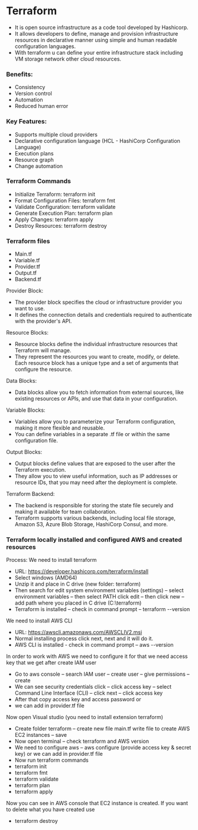 # Terraform
- It is open source infrastructure as a code tool developed by Hashicorp.
- It allows developers to define, manage and provision infrastructure resources in declarative manner using simple and human readable configuration languages.
- With terraform u can define your entire infrastructure stack including VM storage network other cloud resources.

### Benefits:
- Consistency
- Version control
- Automation
- Reduced human error

### Key Features:
- Supports multiple cloud providers
- Declarative configuration language (HCL - HashiCorp Configuration  Language)
- Execution plans
- Resource graph
- Change automation

### Terraform Commands
- Initialize Terraform: terraform init
- Format Configuration Files: terraform fmt
- Validate Configuration: terraform validate
- Generate Execution Plan: terraform plan
- Apply Changes: terraform apply
- Destroy Resources: terraform destroy

### Terraform files
- Main.tf
- Variable.tf
- Provider.tf
- Output.tf
- Backend.tf

Provider Block: 
- The provider block specifies the cloud or infrastructure provider you want to use.
- It defines the connection details and credentials required to authenticate with the provider's API.

Resource Blocks: 
- Resource blocks define the individual infrastructure resources that Terraform will manage.
- They represent the resources you want to create, modify, or delete. Each resource block has a unique type and a set of arguments that configure the resource.

Data Blocks: 
- Data blocks allow you to fetch information from external sources, like existing resources or APIs, and use that data in your configuration.

Variable Blocks: 
- Variables allow you to parameterize your Terraform configuration, making it more flexible and reusable.
- You can define variables in a separate .tf file or within the same configuration file.

Output Blocks: 
- Output blocks define values that are exposed to the user after the Terraform execution.
- They allow you to view useful information, such as IP addresses or resource IDs, that you may need after the deployment is complete.

Terraform Backend: 
- The backend is responsible for storing the state file securely and making it available for team collaboration.
- Terraform supports various backends, including local file storage, Amazon S3, Azure Blob Storage, HashiCorp Consul, and more.


### Terraform locally installed and configured AWS and created resources
Process:
We need to install terraform
- URL: https://developer.hashicorp.com/terraform/install
- Select windows (AMD64)
- Unzip it and place in C drive (new folder: terraform)
- Then search for edit system environment variables (settings) – select environment variables – then select PATH click edit – then click new – add path where you placed in C drive (C:\terraform)
- Terraform is installed – check in command prompt – terraform --version

We need to install AWS CLI
- URL: https://awscli.amazonaws.com/AWSCLIV2.msi
- Normal installing process click next, next and it will do it.
- AWS CLI is installed - check in command prompt – aws --version

In order to work with AWS we need to configure it for that we need access key that we get after create IAM user
- Go to aws console – search IAM user – create user – give permissions – create
- We can see security credentials click – click access key – select Command Line Interface (CLI) – click next – click access key
- After that copy access key and access password
or 
- we can add in provider.tf file

Now open Visual studio (you need to install extension terraform)
- Create folder terraform – create new file main.tf write file to create AWS EC2 instances – save
- Now open terminal – check terraform and AWS version
- We need to configure aws – aws configure (provide access key & secret key) or we can add in provider.tf file
- Now run terraform commands
- terraform init
- terraform fmt
- terraform validate
- terraform plan
- terraform apply

Now you can see in AWS console that EC2 instance is created.
If you want to delete what you have created use

- terraform destroy
